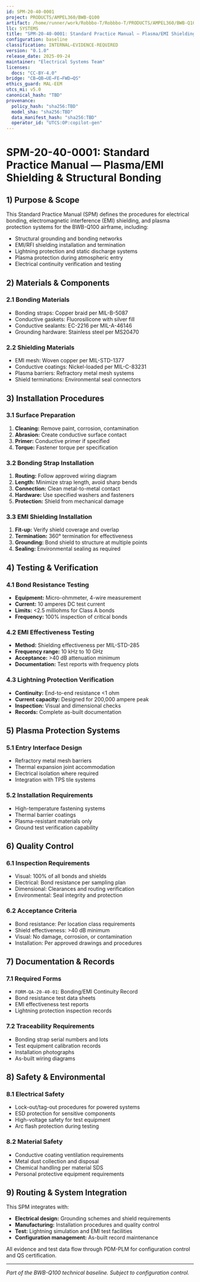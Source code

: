 ```yaml
---
id: SPM-20-40-0001
project: PRODUCTS/AMPEL360/BWB-Q100
artifact: /home/runner/work/Robbbo-T/Robbbo-T/PRODUCTS/AMPEL360/BWB-Q100/domains/AAA/ata/20/20-40_Electrical_Bonding/SPM-20-40-0001_PlasmaShieldingBonding.md
llc: SYSTEMS
title: "SPM-20-40-0001: Standard Practice Manual — Plasma/EMI Shielding & Structural Bonding"
configuration: baseline
classification: INTERNAL–EVIDENCE-REQUIRED
version: "0.1.0"
release_date: 2025-09-24
maintainer: "Electrical Systems Team"
licenses:
  docs: "CC-BY-4.0"
bridge: "CB→QB→UE→FE→FWD→QS"
ethics_guard: MAL-EEM
utcs_mi: v5.0
canonical_hash: "TBD"
provenance:
  policy_hash: "sha256:TBD"
  model_sha: "sha256:TBD"
  data_manifest_hash: "sha256:TBD"
  operator_id: "UTCS:OP:copilot-gen"
---
```


# SPM-20-40-0001: Standard Practice Manual — Plasma/EMI Shielding & Structural Bonding

## 1) Purpose & Scope

This Standard Practice Manual (SPM) defines the procedures for electrical bonding, electromagnetic interference (EMI) shielding, and plasma protection systems for the BWB-Q100 airframe, including:

- Structural grounding and bonding networks
- EMI/RFI shielding installation and termination
- Lightning protection and static discharge systems
- Plasma protection during atmospheric entry
- Electrical continuity verification and testing

## 2) Materials & Components

### 2.1 Bonding Materials
- Bonding straps: Copper braid per MIL-B-5087
- Conductive gaskets: Fluorosilicone with silver fill
- Conductive sealants: EC-2216 per MIL-A-46146
- Grounding hardware: Stainless steel per MS20470

### 2.2 Shielding Materials
- EMI mesh: Woven copper per MIL-STD-1377
- Conductive coatings: Nickel-loaded per MIL-C-83231
- Plasma barriers: Refractory metal mesh systems
- Shield terminations: Environmental seal connectors

## 3) Installation Procedures

### 3.1 Surface Preparation
1. **Cleaning:** Remove paint, corrosion, contamination
2. **Abrasion:** Create conductive surface contact
3. **Primer:** Conductive primer if specified
4. **Torque:** Fastener torque per specification

### 3.2 Bonding Strap Installation
1. **Routing:** Follow approved wiring diagram
2. **Length:** Minimize strap length, avoid sharp bends
3. **Connection:** Clean metal-to-metal contact
4. **Hardware:** Use specified washers and fasteners
5. **Protection:** Shield from mechanical damage

### 3.3 EMI Shielding Installation
1. **Fit-up:** Verify shield coverage and overlap
2. **Termination:** 360° termination for effectiveness
3. **Grounding:** Bond shield to structure at multiple points
4. **Sealing:** Environmental sealing as required

## 4) Testing & Verification

### 4.1 Bond Resistance Testing
- **Equipment:** Micro-ohmmeter, 4-wire measurement
- **Current:** 10 amperes DC test current
- **Limits:** <2.5 milliohms for Class A bonds
- **Frequency:** 100% inspection of critical bonds

### 4.2 EMI Effectiveness Testing
- **Method:** Shielding effectiveness per MIL-STD-285
- **Frequency range:** 10 kHz to 10 GHz
- **Acceptance:** >40 dB attenuation minimum
- **Documentation:** Test reports with frequency plots

### 4.3 Lightning Protection Verification
- **Continuity:** End-to-end resistance <1 ohm
- **Current capacity:** Designed for 200,000 ampere peak
- **Inspection:** Visual and dimensional checks
- **Records:** Complete as-built documentation

## 5) Plasma Protection Systems

### 5.1 Entry Interface Design
- Refractory metal mesh barriers
- Thermal expansion joint accommodation
- Electrical isolation where required
- Integration with TPS tile systems

### 5.2 Installation Requirements
- High-temperature fastening systems
- Thermal barrier coatings
- Plasma-resistant materials only
- Ground test verification capability

## 6) Quality Control

### 6.1 Inspection Requirements
- Visual: 100% of all bonds and shields
- Electrical: Bond resistance per sampling plan
- Dimensional: Clearances and routing verification
- Environmental: Seal integrity and protection

### 6.2 Acceptance Criteria
- Bond resistance: Per location class requirements
- Shield effectiveness: >40 dB minimum
- Visual: No damage, corrosion, or contamination
- Installation: Per approved drawings and procedures

## 7) Documentation & Records

### 7.1 Required Forms
- `FORM-QA-20-40-01`: Bonding/EMI Continuity Record
- Bond resistance test data sheets
- EMI effectiveness test reports
- Lightning protection inspection records

### 7.2 Traceability Requirements
- Bonding strap serial numbers and lots
- Test equipment calibration records
- Installation photographs
- As-built wiring diagrams

## 8) Safety & Environmental

### 8.1 Electrical Safety
- Lock-out/tag-out procedures for powered systems
- ESD protection for sensitive components
- High-voltage safety for test equipment
- Arc flash protection during testing

### 8.2 Material Safety
- Conductive coating ventilation requirements
- Metal dust collection and disposal
- Chemical handling per material SDS
- Personal protective equipment requirements

## 9) Routing & System Integration

This SPM integrates with:
- **Electrical design:** Grounding schemes and shield requirements
- **Manufacturing:** Installation procedures and quality control
- **Test:** Lightning simulation and EMI test facilities
- **Configuration management:** As-built record maintenance

All evidence and test data flow through PDM-PLM for configuration control and QS certification.

---
*Part of the BWB-Q100 technical baseline. Subject to configuration control.*
